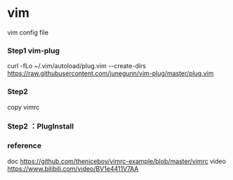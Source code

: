 # vim
vim config file

### Step1 vim-plug
curl -fLo ~/.vim/autoload/plug.vim --create-dirs \
    https://raw.githubusercontent.com/junegunn/vim-plug/master/plug.vim

### Step2 
copy vimrc

### Step2 ：PlugInstall


### reference
doc
https://github.com/theniceboy/vimrc-example/blob/master/vimrc
video
https://www.bilibili.com/video/BV1e4411V7AA
